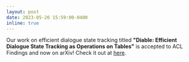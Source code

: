 ```yaml
---
layout: post
date: 2023-05-26 15:59:00-0400
inline: true
---
```


Our work on efficient dialogue state tracking titled <strong>"Diable: Efficient Dialogue State Tracking as Operations on Tables"</strong> is accepted to ACL Findings and now on arXiv! Check it out at <a href="https://arxiv.org/abs/2305.17020">here</a>.
